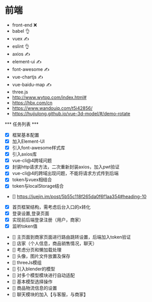 # 前端
- front-end ❌
- babel 👌
- vuex ✍
- eslint 👌
- axios ✍
- element-ui ✍
- font-awesome ✍
- vue-chartjs ✍
- vue-baidu-map ✍
- three.js
- http://www.wytop.com/index.html#
- https://hbx.com/cn
- https://www.wandouip.com/t5i42856/
- https://hujiulong.github.io/vue-3d-model/#/demo-rotate


*** 任务列表 ***

- [x] 框架基本配置
- [x] 加入Element-UI
- [x] 引入font-awesome样式库
- [x] 引入axios库
- [x] vue-cli@4跨域问题
- [x] 封装http请求方法，二次重新封装axios，加入pwt验证
- [x] vue-cli@4的跨域出现问题，不能将请求方式传到后端
- [x] token与vuex相结合
- [x] token与localStorage结合
- [] https://juejin.im/post/5b55c118f265da0f6f1aa354#heading-10
- [x] 首页框架结构，需考虑后台入口的x转化
- [x] 登录设置,登录页面
- [x] 实现前后端登录注册（用户，商家）
- [x] 监听token值
- [] 主页面到商家页面进行路由跳转设置，后端加入token验证
- [] 店家（个人信息，商品销售情况，聊天）
- [] 考虑分页和懒加载处理
- [] 头像，图片文件放置及保存
- [] threeJs模组
- [] 引入blender的模型
- [] 对多个模型模块进行自动适配
- [] 基本模型选择操作
- [] 商品物流信息的设置
- [] 聊天模块的加入【与客服，与商家】
 
